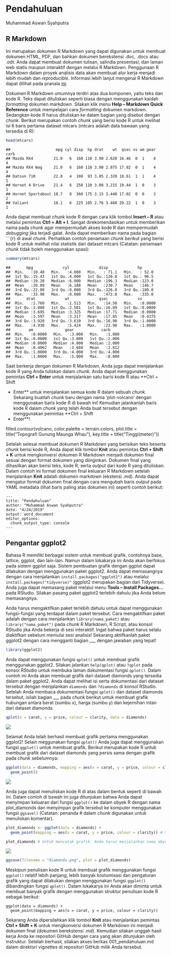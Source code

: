 Pendahuluan
================
Muhammad Aswan Syahputra

## R Markdown

Ini merupakan dokumen R Markdown yang dapat digunakan untuk membuat
dokumen HTML, PDF, dan bahkan dokumen berekstensi .doc, .docx atau .odt.
Anda dapat membuat dokumen tulisan, salindia presentasi, dan laman web
statis maupun interaktif dengan melalui R Markdown. Penggunaan R
Markdown dalam proyek analisis data akan membuat alur kerja menjadi
lebih mudah dan *reproducible*. Informasi lebih lanjut mengenai R
Markdown dapat dilihat pada pranala [ini](http://rmarkdown.rstudio.com).

Dokumen R Markdown umumnya terdiri atas dua komponen, yaitu teks dan
kode R. Teks dapat dituliskan seperti biasa dengan menggunakan kaidah
*formatting* dokumen markdown. Silakan klik menu **Help – Markdown Quick
Reference** untuk mempelajari cara *formatting* dokumen markdown.
Sedangkan kode R harus dituliskan ke dalam bagian yang disebut dengan
*chunk*. Berikut merupakan contoh *chunk* yang berisi kode R untuk
melihat isi 6 baris pertama dataset mtcars (mtcars adalah data bawaan
yang tersedia di
    R):

``` r
head(mtcars) 
```

    ##                    mpg cyl disp  hp drat    wt  qsec vs am gear carb
    ## Mazda RX4         21.0   6  160 110 3.90 2.620 16.46  0  1    4    4
    ## Mazda RX4 Wag     21.0   6  160 110 3.90 2.875 17.02  0  1    4    4
    ## Datsun 710        22.8   4  108  93 3.85 2.320 18.61  1  1    4    1
    ## Hornet 4 Drive    21.4   6  258 110 3.08 3.215 19.44  1  0    3    1
    ## Hornet Sportabout 18.7   8  360 175 3.15 3.440 17.02  0  0    3    2
    ## Valiant           18.1   6  225 105 2.76 3.460 20.22  1  0    3    1

Anda dapat membuat *chunk* kode R dengan cara klik tombol **Insert – R**
atau melalui pemintas **Ctrl + Alt + I**. Sangat direkomendasikan untuk
memberikan nama pada *chunk* agar mempermudah akses kode R dan
mempermudah *debugging* jika terjadi galat. Anda dapat memberikan nama
pada bagian \`\`\`{r} di awal *chunk*. Perhatikan contoh penamaan
*chunk* berikut yang berisi kode R untuk melihat nilai statistik dari
dataset mtcars (Catatan: penamaan *chunk* tidak boleh menggunakan
spasi):

``` r
summary(mtcars)
```

    ##       mpg             cyl             disp             hp       
    ##  Min.   :10.40   Min.   :4.000   Min.   : 71.1   Min.   : 52.0  
    ##  1st Qu.:15.43   1st Qu.:4.000   1st Qu.:120.8   1st Qu.: 96.5  
    ##  Median :19.20   Median :6.000   Median :196.3   Median :123.0  
    ##  Mean   :20.09   Mean   :6.188   Mean   :230.7   Mean   :146.7  
    ##  3rd Qu.:22.80   3rd Qu.:8.000   3rd Qu.:326.0   3rd Qu.:180.0  
    ##  Max.   :33.90   Max.   :8.000   Max.   :472.0   Max.   :335.0  
    ##       drat             wt             qsec             vs        
    ##  Min.   :2.760   Min.   :1.513   Min.   :14.50   Min.   :0.0000  
    ##  1st Qu.:3.080   1st Qu.:2.581   1st Qu.:16.89   1st Qu.:0.0000  
    ##  Median :3.695   Median :3.325   Median :17.71   Median :0.0000  
    ##  Mean   :3.597   Mean   :3.217   Mean   :17.85   Mean   :0.4375  
    ##  3rd Qu.:3.920   3rd Qu.:3.610   3rd Qu.:18.90   3rd Qu.:1.0000  
    ##  Max.   :4.930   Max.   :5.424   Max.   :22.90   Max.   :1.0000  
    ##        am              gear            carb      
    ##  Min.   :0.0000   Min.   :3.000   Min.   :1.000  
    ##  1st Qu.:0.0000   1st Qu.:3.000   1st Qu.:2.000  
    ##  Median :0.0000   Median :4.000   Median :2.000  
    ##  Mean   :0.4062   Mean   :3.688   Mean   :2.812  
    ##  3rd Qu.:1.0000   3rd Qu.:4.000   3rd Qu.:4.000  
    ##  Max.   :1.0000   Max.   :5.000   Max.   :8.000

Saat berkerja dengan dokumen R Markdown, Anda juga dapat menjalankan
kode R yang Anda tuliskan dalam *chunk*. Anda dapat menggunakan pemintas
**Ctrl + Enter** untuk menjalankan satu baris kode R atau **Ctrl + Shift
+ Enter** untuk menjalankan semua kode R dalam sebuah *chunk*. Sekarang
buatlah *chunk* baru dengan nama ‘plot-volcano’ dengan menggunakan baris
kode R di bawah ini\! Kemudian jalankanlah baris kode R dalam *chunk*
yang telah Anda buat tersebut dengan menggunakan pemintas **Ctrl + Shift
+ Enter**\!

filled.contour(volcano, color.palette = terrain.colors, plot.title =
title(“Topografi Gunung Maunga Whau”), key.title =
title(“Tinggi(meter)”))

Setelah selesai membuat dokumen R Markdown yang berisikan teks beserta
*chunk* berisi kode R, Anda dapat klik tombol **Knit** atau pemintas
**Ctrl + Shift + K** untuk mengkonversi dokumen R Markdown menjadi
dokumen final sesuai dengan format dokumen yang diinginkan. Dokumen
final yang dihasilkan akan berisi teks, kode R, serta *output* dari kode
R yang dituliskan. Dalam contoh ini format dokumen final keluaran R
Markdown setelah menjalankan **Knit** adalah dokumen markdown (ekstensi
.md). Anda dapat mengatur format dokumen final dengan cara mengubah
baris *output* pada YAML metadata (lihat baris paling atas dokumen ini)
seperti contoh berikut:

    ---
    title: "Pendahuluan"
    author: "Muhammad Aswan Syahputra"
    date: "4/24/2019"
    output: word_document
    editor_options: 
      chunk_output_type: console
    ---

## Pengantar ggplot2

Bahasa R memiliki berbagai sistem untuk membuat grafik, contohnya base,
lattice, ggplot, dan lain-lain. Namun dalam lokakarya ini Anda akan
berfokus pada sistem ggplot saja. Sistem pembuatan grafik dengan ggplot
dapat dilakukan dengan menggunakan paket ggplot2. Anda dapat memasangnya
dengan cara menjalankan `install.packages("ggplot2")` atau melalui
`install.packages("tidyverse)"` (ggplot2 merupakan bagian dari
Tidyverse). Anda juga dapat memasang paket melalui menu **Tools –
Install Packages…** pada RStudio. Silakan pasang paket ggplot2 terlebih
dahulu jika Anda belum memasangnya.

Anda harus mengaktifkan paket terlebih dahulu untuk dapat menggunakan
fungsi-fungsi yang terdapat dalam paket tersebut. Cara mengaktifkan
paket adalah dengan cara menjalankan `library(nama_paket)` atau
`library("nama_paket")` pada *chunk* R Markdown, R Script, atau konsol
RStudio jika Anda bekerja di sesi interaktif. Ingat bahwa paket harus
selalu diaktifkan sebelum memulai sesi analisis\! Sekarang aktifkanlah
paket ggplot2 dengan cara mengganti bagian \_\_\_ dengan jawaban yang
tepat\!

``` r
library(ggplot2)
```

Anda dapat menggunakan fungsi `qplot()` untuk membuat grafik menggunakan
ggplot2. Silakan jalankan `help(qplot)` atau `?qplot` pada konsol
RStudio untuk membuka laman dokumentasi fungsi `qplot()`. Dalam contoh
ini Anda akan membuat grafik dari dataset diamonds yang tersedia dalam
paket ggplot2. Anda dapat melihat isi serta dokumentasi dari dataset
tersebut dengan menjalankan `diamonds` dan `?diamonds` di konsol
RStudio. Setelah Anda membaca dokumentasi fungsi `qplot()` dan dataset
diamonds tersebut, isilah bagian \_\_\_ pada *chunk* berikut untuk
membuat grafik hubungan antara berat (sumbu x), harga (sumbu y) dan
kejernihan intan dari dataset
diamonds.

``` r
qplot(x = carat, y = price, colour = clarity, data = diamonds)
```

<img src="001_pendahuluan_files/figure-gfm/plot-diamonds1-1.png" style="display: block; margin: auto;" />

Selamat Anda telah berhasil membuat grafik pertama menggunakan ggplot2\!
Selain meggunakan fungsi `qplot()` Anda juga dapat menggunakan fungsi
`ggplot()` untuk membuat grafik. Berikut merupakan kode R untuk membuat
grafik dari dataset diamonds yang persis sama dengan grafik pada *chunk*
sebelumnya:

``` r
ggplot(data = diamonds, mapping = aes(x = carat, y = price, colour = clarity)) +
  geom_point()
```

<img src="001_pendahuluan_files/figure-gfm/plot-diamonds2-1.png" style="display: block; margin: auto;" />

Anda juga dapat menuliskan kode R di atas dalam bentuk seperti di bawah
ini. Dalam contoh di bawah ini juga ditunjukan bahwa Anda dapat
menyimpan keluaran dari fungsi `ggplot()` ke dalam obyek R dengan nama
plot\_diamonds dan menyimpan grafik tersebut ke komputer menggunakan
fungsi `ggsave()` (Catatan: penanda \# dalam *chunk* digunakan untuk
menuliskan komentar).

``` r
plot_diamonds <- ggplot(data = diamonds) +
  geom_point(mapping = aes(x = carat, y = price, colour = clarity)) # Saat output disimpan ke dalam obyek R, grafik tidak otomatis dicetak

plot_diamonds # Untuk mencetak grafik, Anda harus menjalankan nama obyek R yang sebelumnya dibuat
```

<img src="001_pendahuluan_files/figure-gfm/plot-diamonds3-1.png" style="display: block; margin: auto;" />

``` r
ggsave(filename = "diamonds.png", plot = plot_diamonds)
```

Meskipun penulisan kode R untuk membuat grafik menggunakan fungsi
`ggplot()` relatif lebih panjang, lebih banyak kostumisasi dan
pengaturan grafik yang dapat dilakukan dengan menggunakan fungsi
`ggplot()` dibandingkan fungsi `qplot()`. Dalam lokakarya ini Anda akan
diminta untuk membuat banyak grafik dengan menggunakan struktur
penulisan kode R sebagai berikut:

``` 
ggplot(data = diamonds) +
  geom_point(mapping = aes(x = carat, y = price, colour = clarity))  
```

Sekarang Anda dipersilahkan klik tombol **Knit** atau menjalankan
pemintas **Ctrl + Shift + K** untuk mengkonversi dokumen R Markdown ini
menjadi dokumen final (dokumen berekstensi .md). Kemudian silakan unggah
hasil kerja Anda ke repositori GitHub dengan cara yang akan ditunjukan
oleh instruktur. Setelah berhasil, silakan akses berkas
001\_pendahuluan.md dalam direktori vignettes di repositori GitHub milik
Anda tersebut.
